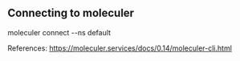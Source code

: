 ## Connecting to moleculer

moleculer connect --ns default

References:
https://moleculer.services/docs/0.14/moleculer-cli.html
